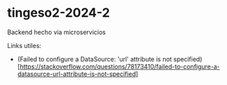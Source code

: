 # tingeso2-2024-2
Backend hecho via microservicios

Links utiles:
* (Failed to configure a DataSource: 'url' attribute is not specified)[https://stackoverflow.com/questions/78173410/failed-to-configure-a-datasource-url-attribute-is-not-specified]
